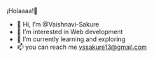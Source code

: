 ¡Holaaaa!👋


- 👋 Hi, I’m @Vaishnavi-Sakure
- 👀 I’m interested in Web development
- 🌱 I’m currently learning and exploring
- 📫 you can reach me vssakure13@gmail.com

<!---
Vaishnavi-Sakure/Vaishnavi-Sakure is a ✨ special ✨ repository because its `README.md` (this file) appears on your GitHub profile.
You can click the Preview link to take a look at your changes.
--->
